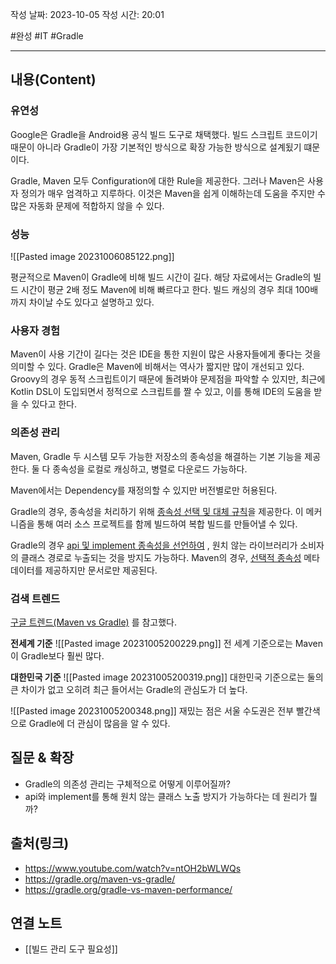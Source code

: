 작성 날짜: 2023-10-05
작성 시간: 20:01

#완성 #IT #Gradle

----
## 내용(Content)

### 유연성
Google은 Gradle을 Android용 공식 빌드 도구로 채택했다. 빌드 스크립트 코드이기 때문이 아니라 Gradle이 가장 기본적인 방식으로 확장 가능한 방식으로 설계됬기 떄문이다.

Gradle, Maven 모두 Configuration에 대한 Rule을 제공한다. 그러나 Maven은 사용자 정의가 매우 엄격하고 지루하다. 이것은 Maven을 쉽게 이해하는데 도움을 주지만 수많은 자동화 문제에 적합하지 않을 수 있다.

### 성능
![[Pasted image 20231006085122.png]]

평균적으로 Maven이 Gradle에 비해 빌드 시간이 길다. 해당 자료에서는 Gradle의 빌드 시간이 평균 2배 정도 Maven에 비해 빠르다고 한다. 빌드 캐싱의 경우 최대 100배까지 차이날 수도 있다고 설명하고 있다.

### 사용자 경험
Maven이 사용 기간이 길다는 것은 IDE을 통한 지원이 많은 사용자들에게 좋다는 것을 의미할 수 있다.
Gradle은 Maven에 비해서는 역사가 짧지만 많이 개선되고 있다. Groovy의 경우 동적 스크립트이기 때문에 돌려봐야 문제점을 파악할 수 있지만, 최근에 Kotlin DSL이 도입되면서 정적으로 스크립트를 짤 수 있고, 이를 통해 IDE의 도움을 받을 수 있다고 한다.

### 의존성 관리
Maven, Gradle 두 시스템 모두 가능한 저장소의 종속성을 해결하는 기본 기능을 제공한다. 둘 다 종속성을 로컬로 캐싱하고, 병렬로 다운로드 가능하다.

Maven에서는 Dependency를 재정의할 수 있지만 버전별로만 허용된다.

Gradle의 경우, 종속성을 처리하기 위해 [종속성 선택 및 대체 규칙](https://docs.gradle.org/current/userguide/dependency_management.html?_gl=1*1ftxv2x*_ga*MTk1ODI1ODcyMy4xNjk2NDk2MDgx*_ga_7W7NC6YNPT*MTY5NjU0OTYyMy41LjEuMTY5NjU1MDI1My45LjAuMA..#component_selection_rules)을 제공한다. 이 메커니즘을 통해 여러 소스 프로젝트를 함께 빌드하여 복합 빌드를 만들어낼 수 있다.

Gradle의 경우  [api 및 implement 종속성을 선언하여](https://docs.gradle.org/current/userguide/java_library_plugin.html?_gl=1*18yekko*_ga*MTk1ODI1ODcyMy4xNjk2NDk2MDgx*_ga_7W7NC6YNPT*MTY5NjU0OTYyMy41LjEuMTY5NjU1MDUwOS41Ny4wLjA.#sec:java_library_separation) , 원치 않는 라이브러리가 소비자의 클래스 경로로 누출되는 것을 방지도 가능하다. Maven의 경우, [선택적 종속성](https://maven.apache.org/guides/introduction/introduction-to-optional-and-excludes-dependencies.html)  메타 데이터를 제공하지만 문서로만 제공된다.

### 검색 트렌드
[구글 트렌드(Maven vs Gradle)](https://trends.google.com/trends/explore?geo=KR&q=maven,gradle&hl=ko) 를 참고했다.

**전세계 기준**
![[Pasted image 20231005200229.png]]
전 세계 기준으로는 Maven이 Gradle보다 훨씬 많다.

**대한민국 기준**
![[Pasted image 20231005200319.png]]
대한민국 기준으로는 둘의 큰 차이가 없고 오히려 최근 들어서는 Gradle의 관심도가 더 높다.

![[Pasted image 20231005200348.png]]
재밌는 점은 서울 수도권은 전부 빨간색으로 Gradle에 더 관심이 많음을 알 수 있다.


## 질문 & 확장

- Gradle의 의존성 관리는 구체적으로 어떻게 이루어질까?
- api와 implement를 통해 원치 않는 클래스 노출 방지가 가능하다는 데 원리가 뭘까?

## 출처(링크)
- https://www.youtube.com/watch?v=ntOH2bWLWQs
- https://gradle.org/maven-vs-gradle/
- https://gradle.org/gradle-vs-maven-performance/

## 연결 노트
- [[빌드 관리 도구 필요성]]










